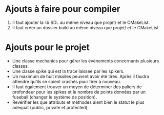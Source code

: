 # Ajouts à faire pour compiler

1) Il faut ajouter la lib SDL au même niveau que projet/ et le CMakeList.
2) Il faut créer un dossier build au même niveau que projet/ et le CMakeList

# Ajouts pour le projet

* Une classe mechanics pour gérer les évènements concernants plusieurs classes.
* Une classe spike qui est la trace laissée par les spikers.
* Un maximum de huit missiles peuvent avoir été tirés. Après il faudra attendre qu'ils se soient crashés pour tirer à nouveau.
* Il faut également trouver un moyen de déterminer des paliers de profondeur pour les spikes et le nombre de points données par un fuseball (changer le système de position).
* Revérifier les que attributs et méthodes aient bien le statut le plus adéquat (public, private et protected).
